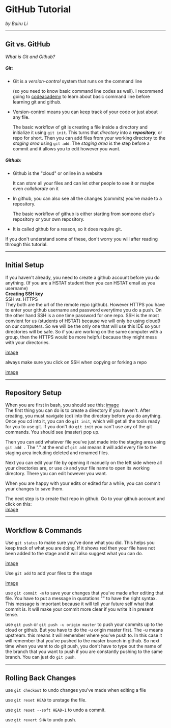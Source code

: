 # GitHub Tutorial

_by Bairu Li_

---
## Git vs. GitHub

_What is Git and Github?_  
##### Git:
* Git is a _version-control_ system that runs on the command line  

  (so you need to know basic command line codes as well). I recommend going to [codeacademy](https://www.codecademy.com/) 
  to learn about basic command line before learning git and github.
  
* Version-control means you can keep track of your code or just about any file. 

  The basic workflow of git is creating a file inside a directory and initialize it using `git init`. 
  This turns that _directory_ into a **_repository_**, or repo for short. Then you can add files from your working directory to the 
  _staging area_ using `git add`. The _staging area_ is the step before a commit and it allows you to edit however you want.  

##### Github:
* Github is the "cloud" or online in a website

  It can _store_ all your files and can let other people to see it or maybe even _collaborate_ on it
  
* In github, you can also see all the changes (commits) you've made to a repository. 

  The basic workflow of github is either starting from someone
  else's repository or your own repository. 
  
* It is called github for a reason, so it does require git.  

If you don't understand some of these, don't worry you will after reading through this tutorial.

---
## Initial Setup
If you haven't already, you need to create a github account before you do anything. (If you are a HSTAT student then you can HSTAT email as you username)  
**Creating SSH key**  
SSH vs. HTTPS  
They both are the url of the remote repo (github). However HTTPS you have to enter your github username and password everytime you do 
a push. On the other hand SSH is a one time password for one repo. SSH is the most convient for us 
(students of HSTAT) because we will only be using cloud9 on our computers. So we will be the only one that
will use this IDE so your directories will be safe. So if you are working on the same computer with a group, then the HTTPS would be
more helpful because they might mess with your directories.

[image][SSHandHTTPS]

always make sure you click on SSH when copying or forking a repo

[image][clickonthis]

[SSHandHTTPS]:image
[clickonthis]:image

---
## Repository Setup

When you are first in bash, you should see this:
[image][bash]  
The first thing you can do is to create a directory if you haven't. After creating, you must navigate (cd) into the directory before you do
anything. Once you cd into it, you can do `git init`, which will get all the tools ready for you to use git. If you don't do `git init` you
can't use any of the git commands. You should see (master) pop up.

Then you can add whatever file you've just made into the staging area using `git add .`
The "." at the end of `git add` means it will add every file to the staging area including deleted and renamed files.

Next you can edit your file by opening it manuelly on the left side where all your directories are, or use
`c9` and your file name to open its working directory. There you can edit however you want.

When you are happy with your edits or edited for a while, you can commit your changes to save them. 

The next step is to create that repo in github. Go to your github account and click on this:  
[image][addrepo]

[addrepo]: image
[bash]:image

---
## Workflow & Commands

Use `git status` to make sure you've done what you did. This helps you keep track of what you are
doing. If it shows red then your file have not been added to the stage and it will also suggest what 
you can do.

[image][status]

Use `git add` to add your files to the stage

[image][add]

use `git commit -m` to save your changes that you've made after editing that file. You have to put a message in 
quotations "" to have the right syntax. This message is important because it will tell your future
self what that commit is. It will make your commit more clear if you write it in present tense.

use `git push` or `git push -u origin master` to push your commits up to the cloud or github. But 
you have to do the -u origin master first. The -u means upstream. this means it will remember where you've push
to. In this case it will remember that you've pushed to the master branch in github. So next time
when you want to do git push, you don't have to type out the name of the branch that you want to push if you are constantly
pushing to the same branch. You can just do `git push`.

[add]:image
[status]:image

---
## Rolling Back Changes

use `git checkout` to undo changes you've made when editing a file

use `git reset HEAD` to unstage the file.

use `git reset --soft HEAD~1` to undo a commit.

use `git revert SHA` to undo push.